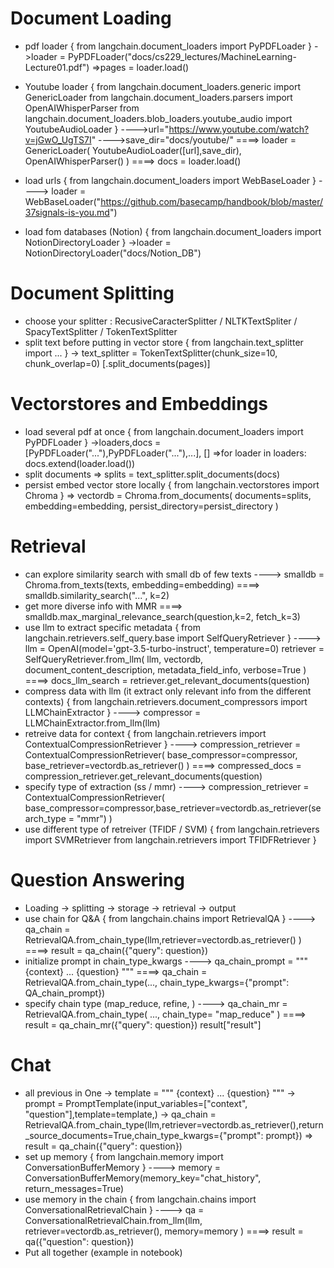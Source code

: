 # Document Loading


* pdf loader { from langchain.document_loaders import PyPDFLoader }
    ->loader = PyPDFLoader("docs/cs229_lectures/MachineLearning-Lecture01.pdf")
    =>pages = loader.load()
* Youtube loader { from langchain.document_loaders.generic import GenericLoader
from langchain.document_loaders.parsers import OpenAIWhisperParser
from langchain.document_loaders.blob_loaders.youtube_audio import YoutubeAudioLoader }
---->url="https://www.youtube.com/watch?v=jGwO_UgTS7I"
---->save_dir="docs/youtube/"
====> loader = GenericLoader(
    YoutubeAudioLoader([url],save_dir),
    OpenAIWhisperParser()
)
====> docs = loader.load()
* load urls { from langchain.document_loaders import WebBaseLoader }
----> loader = WebBaseLoader("https://github.com/basecamp/handbook/blob/master/37signals-is-you.md")

* load fom databases (Notion) { from langchain.document_loaders import NotionDirectoryLoader }
    ->loader = NotionDirectoryLoader("docs/Notion_DB")

# Document Splitting


* choose your splitter : RecusiveCaracterSplitter / NLTKTextSpliter / SpacyTextSplitter / TokenTextSplitter
* split text before putting in vector store { from langchain.text_splitter import ... }
    -> text_splitter = TokenTextSplitter(chunk_size=10, chunk_overlap=0)  [.split_documents(pages)]


# Vectorstores and Embeddings

* load several pdf at once { from langchain.document_loaders import PyPDFLoader
}
    ->loaders,docs = [PyPDFLoader("..."),PyPDFLoader("..."),...], []
    =>for loader in loaders:
        docs.extend(loader.load())
* split documents 
    => splits = text_splitter.split_documents(docs)
* persist embed vector store locally { from langchain.vectorstores import Chroma }
    => vectordb = Chroma.from_documents(
    documents=splits,
    embedding=embedding,
    persist_directory=persist_directory
)


# Retrieval

* can explore similarity search with small db of few texts
----> smalldb = Chroma.from_texts(texts, embedding=embedding)
====> smalldb.similarity_search("...", k=2)
* get more diverse info with MMR
====> smalldb.max_marginal_relevance_search(question,k=2, fetch_k=3)
* use llm to extract specific metadata { from langchain.retrievers.self_query.base import SelfQueryRetriever }
----> llm = OpenAI(model='gpt-3.5-turbo-instruct', temperature=0)
retriever = SelfQueryRetriever.from_llm(
    llm,
    vectordb,
    document_content_description,
    metadata_field_info,
    verbose=True
)
====> docs_llm_search = retriever.get_relevant_documents(question)
* compress data with llm (it extract only relevant info from the different contexts) { from langchain.retrievers.document_compressors import LLMChainExtractor }
----> compressor = LLMChainExtractor.from_llm(llm)
* retreive data for context { from langchain.retrievers import ContextualCompressionRetriever
 }
 ----> compression_retriever = ContextualCompressionRetriever( base_compressor=compressor, base_retriever=vectordb.as_retriever() )
 ====> compressed_docs = compression_retriever.get_relevant_documents(question)
* specify  type of extraction (ss / mmr)
----> compression_retriever = ContextualCompressionRetriever( base_compressor=compressor,base_retriever=vectordb.as_retriever(search_type = "mmr") )
* use different type of retreiver (TFIDF / SVM) { from langchain.retrievers import SVMRetriever
from langchain.retrievers import TFIDFRetriever }

# Question Answering

* Loading -> splitting -> storage -> retrieval -> output
* use chain for Q&A { from langchain.chains import RetrievalQA }
----> qa_chain = RetrievalQA.from_chain_type(llm,retriever=vectordb.as_retriever() )
====> result = qa_chain({"query": question})
* initialize prompt in chain_type_kwargs
----> qa_chain_prompt = """  {context} ... {question} """
====> qa_chain = RetrievalQA.from_chain_type(..., chain_type_kwargs={"prompt": QA_chain_prompt})
* specify chain type (map_reduce, refine, )
----> qa_chain_mr = RetrievalQA.from_chain_type( ..., chain_type= "map_reduce" )
====> result = qa_chain_mr({"query": question})
result["result"]

# Chat

* all previous in One
    -> template = """  {context} ... {question} """
    -> prompt = PromptTemplate(input_variables=["context", "question"],template=template,)
    -> qa_chain = RetrievalQA.from_chain_type(llm,retriever=vectordb.as_retriever(),return_source_documents=True,chain_type_kwargs={"prompt": prompt})
    => result = qa_chain({"query": question})
* set up memory { from langchain.memory import ConversationBufferMemory }
----> memory = ConversationBufferMemory(memory_key="chat_history", return_messages=True)
* use memory in the chain { from langchain.chains import ConversationalRetrievalChain }
----> qa = ConversationalRetrievalChain.from_llm(llm,
    retriever=vectordb.as_retriever(), memory=memory )
====> result = qa({"question": question})
* Put all together (example in notebook)